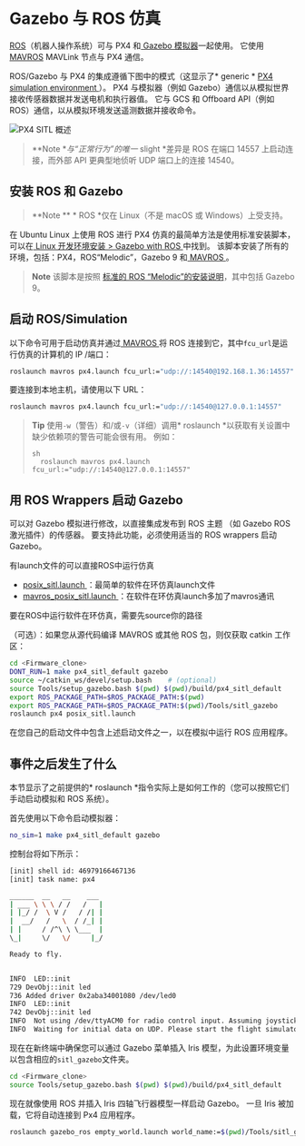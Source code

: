 # Gazebo 与 ROS 仿真

[ ROS](../ros/README.md)（机器人操作系统）可与 PX4 和[ Gazebo 模拟器](../simulation/gazebo.md)一起使用。 它使用[ MAVROS](../ros/mavros_installation.md) MAVLink 节点与 PX4 通信。

ROS/Gazebo 与 PX4 的集成遵循下图中的模式（这显示了* generic * [ PX4 simulation environment ](../simulation/README.md#sitl-simulation-environment)）。 PX4 与模拟器（例如 Gazebo）通信以从模拟世界接收传感器数据并发送电机和执行器值。 它与 GCS 和 Offboard API（例如 ROS）通信，以从模拟环境发送遥测数据并接收命令。

![PX4 SITL 概述](../../assets/simulation/px4_sitl_overview.png)

> **Note **与“正常行为”的唯一* slight *差异是 ROS 在端口 14557 上启动连接，而外部 API 更典型地侦听 UDP 端口上的连接 14540。

## 安装 ROS 和 Gazebo

> **Note ** * ROS *仅在 Linux（不是 macOS 或 Windows）上受支持。

在 Ubuntu Linux 上使用 ROS 进行 PX4 仿真的最简单方法是使用标准安装脚本，可以在[ Linux 开发环境安装 > Gazebo with ROS ](../setup/dev_env_linux_ubuntu.md#rosgazebo)中找到。 该脚本安装了所有的环境，包括：PX4，ROS“Melodic”，Gazebo 9 和[ MAVROS ](../ros/mavros_installation.md)。

> **Note** 该脚本是按照 [标准的 ROS “Melodic”的安装说明](http://wiki.ros.org/melodic/Installation/Ubuntu)，其中包括 Gazebo 9。

## 启动 ROS/Simulation

以下命令可用于启动仿真并通过[ MAVROS ](../ros/mavros_installation.md)将 ROS 连接到它，其中` fcu_url `是运行仿真的计算机的 IP /端口：

```sh
roslaunch mavros px4.launch fcu_url:="udp://:14540@192.168.1.36:14557"
```

要连接到本地主机，请使用以下 URL：

```sh
roslaunch mavros px4.launch fcu_url:="udp://:14540@127.0.0.1:14557"
```

> **Tip** 使用` -w `（警告）和/或` -v `（详细）调用* roslaunch *以获取有关设置中缺少依赖项的警告可能会很有用。 例如： 
> 
>     sh
>       roslaunch mavros px4.launch fcu_url:="udp://:14540@127.0.0.1:14557"

## 用 ROS Wrappers 启动 Gazebo

可以对 Gazebo 模拟进行修改，以直接集成发布到 ROS 主题 （如 Gazebo ROS 激光插件）的传感器。 要支持此功能，必须使用适当的 ROS wrappers 启动 Gazebo。

有launch文件的可以直接ROS中运行仿真

* [ posix_sitl.launch ](https://github.com/PX4/Firmware/blob/master/launch/posix_sitl.launch)：最简单的软件在环仿真launch文件
* [ mavros_posix_sitl.launch ](https://github.com/PX4/Firmware/blob/master/launch/mavros_posix_sitl.launch)：在软件在环仿真launch多加了mavros通讯 

要在ROS中运行软件在环仿真，需要先source你的路径

（可选）：如果您从源代码编译 MAVROS 或其他 ROS 包，则仅获取 catkin 工作区：

```sh
cd <Firmware_clone>
DONT_RUN=1 make px4_sitl_default gazebo
source ~/catkin_ws/devel/setup.bash    # (optional)
source Tools/setup_gazebo.bash $(pwd) $(pwd)/build/px4_sitl_default
export ROS_PACKAGE_PATH=$ROS_PACKAGE_PATH:$(pwd)
export ROS_PACKAGE_PATH=$ROS_PACKAGE_PATH:$(pwd)/Tools/sitl_gazebo
roslaunch px4 posix_sitl.launch
```

在您自己的启动文件中包含上述启动文件之一，以在模拟中运行 ROS 应用程序。

## 事件之后发生了什么

本节显示了之前提供的* roslaunch *指令实际上是如何工作的（您可以按照它们手动启动模拟和 ROS 系统）。

首先使用以下命令启动模拟器：

```sh
no_sim=1 make px4_sitl_default gazebo
```

控制台将如下所示：

```sh
[init] shell id: 46979166467136
[init] task name: px4

______  __   __    ___
| ___ \ \ \ / /   /   |
| |_/ /  \ V /   / /| |
|  __/   /   \  / /_| |
| |     / /^\ \ \___  |
\_|     \/   \/     |_/

Ready to fly.


INFO  LED::init
729 DevObj::init led
736 Added driver 0x2aba34001080 /dev/led0
INFO  LED::init
742 DevObj::init led
INFO  Not using /dev/ttyACM0 for radio control input. Assuming joystick input via MAVLink.
INFO  Waiting for initial data on UDP. Please start the flight simulator to proceed..
```

现在在新终端中确保您可以通过 Gazebo 菜单插入 Iris 模型，为此设置环境变量以包含相应的` sitl_gazebo `文件夹。

```sh
cd <Firmware_clone>
source Tools/setup_gazebo.bash $(pwd) $(pwd)/build/px4_sitl_default
```

现在就像使用 ROS 并插入 Iris 四轴飞行器模型一样启动 Gazebo。 一旦 Iris 被加载，它将自动连接到 Px4 应用程序。

```sh
roslaunch gazebo_ros empty_world.launch world_name:=$(pwd)/Tools/sitl_gazebo/worlds/iris.world
```